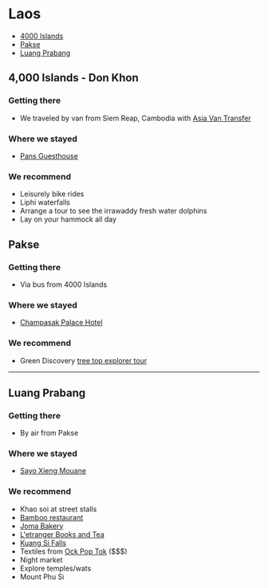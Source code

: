 # Laos

* [4000 Islands](#islands)
* [Pakse](#pakse)
* [Luang Prabang](#luangprabang)

## <a name="islands"></a> 4,000 Islands - Don Khon

### Getting there

* We traveled by van from Siem Reap, Cambodia with [Asia Van Transfer](http://asiavantransfer.com/)

### Where we stayed

* [Pans Guesthouse](https://www.tripadvisor.com/Hotel_Review-g1510725-d2018887-Reviews-Pans_Guest_House-Don_Khone_Champasak_Province.html)

### We recommend

* Leisurely bike rides
* Liphi waterfalls
* Arrange a tour to see the irrawaddy fresh water dolphins
* Lay on your hammock all day

## <a name="pakse"></a> Pakse

### Getting there

* Via bus from 4000 Islands

### Where we stayed

* [Champasak Palace Hotel](https://www.tripadvisor.com/Hotel_Review-g670161-d641388-Reviews-Champasak_Palace_Hotel-Pakse_Champasak_Province.html)

### We recommend

* Green Discovery [tree top explorer tour](https://www.tripadvisor.com/Hotel_Review-g1510725-d2018887-Reviews-Pans_Guest_House-Don_Khone_Champasak_Province.html)

<hr />

## <a name="luangprabang"></a> Luang Prabang

### Getting there

* By air from Pakse

### Where we stayed

* [Sayo Xieng Mouane](https://www.tripadvisor.com/Hotel_Review-g295415-d3595891-Reviews-Sayo_Xieng_Mouane-Luang_Prabang_Luang_Prabang_Province.html)

### We recommend
* Khao soi at street stalls
* [Bamboo restaurant](https://www.tripadvisor.com/Restaurant_Review-g295415-d3617600-Reviews-Bamboo_Restaurant-Luang_Prabang_Luang_Prabang_Province.html)
* [Joma Bakery](https://www.tripadvisor.com/Restaurant_Review-g295415-d1733459-Reviews-Joma_Bakery_Cafe-Luang_Prabang_Luang_Prabang_Province.html)
* [L'etranger Books and Tea](https://www.tripadvisor.com/Attraction_Review-g295415-d1572658-Reviews-L_etranger_Books_and_Tea-Luang_Prabang_Luang_Prabang_Province.html)
* [Kuang Si Falls](http://somanymiles.com/2013/05/how-to-get-to-kuang-si-waterfall-luang-prabang/)
* Textiles from [Ock Pop Tok](http://ockpoptok.com/) ($$$)
* Night market
* Explore temples/wats
* Mount Phu Si
